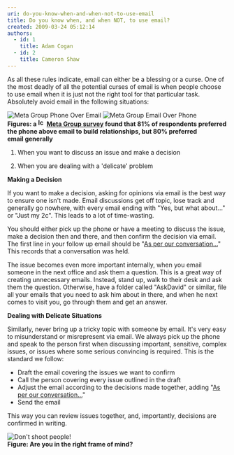 ```yaml
---
uri: do-you-know-when-and-when-not-to-use-email
title: Do you know when, and when NOT, to use email?
created: 2009-03-24 05:12:14
authors:
  - id: 1
    title: Adam Cogan
  - id: 2
    title: Cameron Shaw
---
```





<span class='intro'> As all these rules indicate, email can either be a blessing or a curse. One of the most deadly of all the potential curses of email is when people choose to use email when it is just not the right tool for that particular task. Absolutely avoid email in the following situations&#58;  </span>

<img class="ms-rteCustom-ImageArea" alt="Meta Group Phone Over Email" src="/PublishingImages/MetaGroupPhoneOverEmail.gif" /> <img class="ms-rteCustom-ImageArea" alt="Meta Group Email Over Phone" src="/PublishingImages/MetaGroupEmailOverPhone.gif" /><br><strong>Figures&#58; a <img alt="Icon PDF" src="http&#58;//www.ssw.com.au/ssw/Images/IconPdf.gif" width="16" height="17" /> <a class="ms-rteCustom-External" href="http&#58;//www.ssw.com.au/ssw/Redirect/SSWUpdate/0304MetagroupUsersPreferEmailPDFReport.htm" shape="rect" target="_blank">Meta Group survey</a>&#160;found that 81% of respondents preferred the phone above email to build relationships, but 80% preferred email&#160;generally</strong> <ol><li>When you want to discuss an issue and make a decision </li>
<li>When you are dealing with a 'delicate' problem </li></ol>
<p><strong>Making a Decision</strong> </p>
<p>If you want to make a decision, asking for opinions via email is the best way to ensure one isn't made. Email discussions get off topic, lose track and generally go nowhere, with every email ending with &quot;Yes, but what about...&quot; or &quot;Just my 2c&quot;. This leads to a lot of time-wasting. </p>
<p>You should either pick up the phone or have a meeting to discuss the issue, make a decision then and there, and then confirm the decision via email. The first line in your follow up email should be &quot;<a id="PerConversation" href="/Pages/DoYouAlwaysSendAnAsPerOurConversationEmail.aspx" shape="rect">As per our conversation...</a>&quot; This records that a conversation was held.</p>
<p>The issue becomes even more important internally, when you email someone in the next office and ask them a question. This is a great way of creating unnecessary emails. Instead, stand up, walk to their desk and ask them the question. Otherwise, have a folder called &quot;AskDavid&quot; or similar, file all your emails that you need to ask him about in there, and when he next comes to visit you, go through them and get an answer. </p>
<p><strong>Dealing with Delicate Situations</strong> </p>
<p>Similarly, never bring up a tricky topic with someone by email. It's very easy to misunderstand or misrepresent via email. We always pick up the phone and speak to the person first when discussing important, sensitive, complex issues, or issues where some serious convincing is required. This is the standard we follow&#58;</p>
<ul><li>Draft the email covering the issues we want to confirm </li>
<li>Call the person covering every issue outlined in the draft </li>
<li>Adjust the email according to the decisions made together, adding &quot;<a id="PerConversation" href="/Pages/DoYouAlwaysSendAnAsPerOurConversationEmail.aspx" shape="rect">As per our conversation...</a>&quot; </li>
<li>Send the email </li></ul>
This way you can review issues together, and, importantly, decisions are confirmed in writing. <p><img class="ms-rteCustom-ImageArea" alt="Don't shoot people!" src="/PublishingImages/pic38-KeepDrasticThingsForImportantThings.gif" /> <br><strong class="ms-rteCustom-FigureNormal">Figure&#58; Are you in the right frame of mind?</strong> </p>


